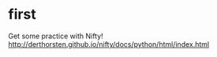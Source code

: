 # first

Get some practice with Nifty!
http://derthorsten.github.io/nifty/docs/python/html/index.html